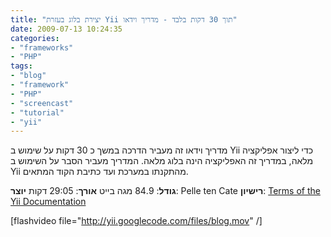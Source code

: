 ```yaml
---
title: "יצירת בלוג בעזרת Yii תוך 30 דקות בלבד - מדריך וידאו"
date: 2009-07-13 10:24:35
categories: 
- "frameworks"
- "PHP"
tags: 
- "blog"
- "framework"
- "PHP"
- "screencast"
- "tutorial"
- "yii"
---
```


מדריך וידאו זה מעביר הדרכה במשך כ 30 דקות על שימוש ב Yii  כדי ליצור אפליקציה מלאה, במדריך זה האפליקציה הינה בלוג מלאה. המדריך מעביר הסבר על השימוש ב Yii מהתקנתו במערכת ועד כתיבת הקוד המתאים.

<!--more-->

<strong>גודל</strong>: 84.9 מגה בייט
<strong>אורך</strong>: 29:05 דקות
<strong>יוצר</strong>: Pelle ten Cate
<strong>רישיון</strong>: <a href="http://www.yiiframework.com/doc/terms/">Terms of the Yii Documentation</a>

[flashvideo file="http://yii.googlecode.com/files/blog.mov" /]
